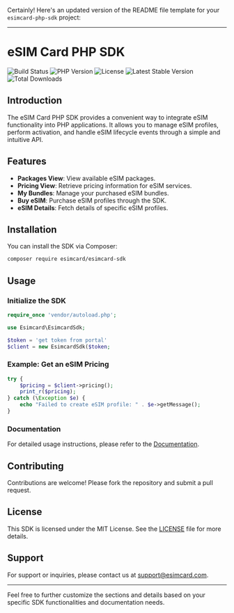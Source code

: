 Certainly! Here's an updated version of the README file template for your `esimcard-php-sdk` project:

---

# eSIM Card PHP SDK

![Build Status](http://img.shields.io/travis/{username}/{repo}.svg?style=flat)
![PHP Version](https://img.shields.io/packagist/php-v/{username}/{repo}.svg)
![License](https://img.shields.io/packagist/l/{username}/{repo}.svg)
![Latest Stable Version](https://img.shields.io/packagist/v/{username}/{repo}.svg)
![Total Downloads](https://img.shields.io/packagist/dt/{username}/{repo}.svg)

## Introduction

The eSIM Card PHP SDK provides a convenient way to integrate eSIM functionality into PHP applications. It allows you to manage eSIM profiles, perform activation, and handle eSIM lifecycle events through a simple and intuitive API.

## Features

- **Packages View**: View available eSIM packages.
- **Pricing View**: Retrieve pricing information for eSIM services.
- **My Bundles**: Manage your purchased eSIM bundles.
- **Buy eSIM**: Purchase eSIM profiles through the SDK.
- **eSIM Details**: Fetch details of specific eSIM profiles.

## Installation

You can install the SDK via Composer:

```bash
composer require esimcard/esimcard-sdk
```

## Usage

### Initialize the SDK

```php
require_once 'vendor/autoload.php';

use Esimcard\EsimcardSdk;

$token = 'get token from portal'
$client = new EsimcardSdk($token;
```

### Example: Get an eSIM Pricing

```php
try {
    $pricing = $client->pricing();
    print_r($pricing);
} catch (\Exception $e) {
    echo "Failed to create eSIM profile: " . $e->getMessage();
}
```

### Documentation

For detailed usage instructions, please refer to the [Documentation](docs/).

## Contributing

Contributions are welcome! Please fork the repository and submit a pull request.

## License

This SDK is licensed under the MIT License. See the [LICENSE](LICENSE) file for more details.

## Support

For support or inquiries, please contact us at support@esimcard.com.

---

Feel free to further customize the sections and details based on your specific SDK functionalities and documentation needs.